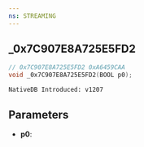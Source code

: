 ```yaml
---
ns: STREAMING
---
```

## _0x7C907E8A725E5FD2

```c
// 0x7C907E8A725E5FD2 0xA6459CAA
void _0x7C907E8A725E5FD2(BOOL p0);
```

```
NativeDB Introduced: v1207
```

## Parameters
* **p0**:
